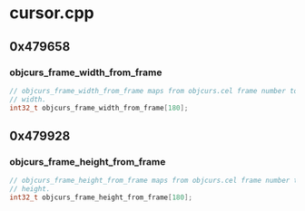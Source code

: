 # cursor.cpp

## 0x479658

### objcurs_frame_width_from_frame

```c
// objcurs_frame_width_from_frame maps from objcurs.cel frame number to frame
// width.
int32_t objcurs_frame_width_from_frame[180];
```

## 0x479928

### objcurs_frame_height_from_frame

```c
// objcurs_frame_height_from_frame maps from objcurs.cel frame number to frame
// height.
int32_t objcurs_frame_height_from_frame[180];
```
